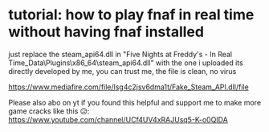 # tutorial: how to play fnaf in real time without having fnaf installed

just replace the steam_api64.dll in "Five Nights at Freddy's - In Real Time_Data\Plugins\x86_64\steam_api64.dll" with the one i uploaded
its directly developed by me, you can trust me, the file is clean, no virus

https://www.mediafire.com/file/lsg4c2jsv6dma1t/Fake_Steam_API.dll/file

Please also abo on yt if you found this helpful and support me to make more game cracks like this 😥: https://www.youtube.com/channel/UCf4UV4xRAJUsq5-K-o0QIDA
